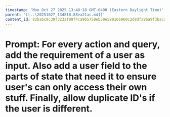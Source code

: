 ```yaml
---
timestamp: 'Mon Oct 27 2025 13:48:18 GMT-0400 (Eastern Daylight Time)'
parent: '[[..\20251027_134818.88ea21ac.md]]'
content_id: 82babc9c39f323af09f4ca9b5758eb50e589166960c2d8dfa8ba9f3baca232fa
---
```


# Prompt: For every action and query, add the requirement of a user as input. Also add a user field to the parts of state that need it to ensure user's can only access their own stuff. Finally, allow duplicate ID's if the user is different.
